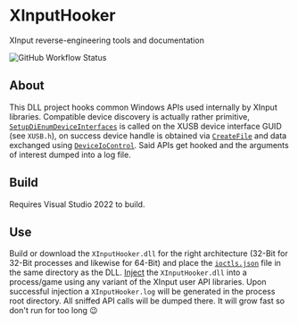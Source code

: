 # XInputHooker

XInput reverse-engineering tools and documentation

![GitHub Workflow Status](https://img.shields.io/github/actions/workflow/status/nefarius/XInputHooker/msbuild.yml)

## About

This DLL project hooks common Windows APIs used internally by XInput libraries. Compatible device discovery is actually rather primitive, [`SetupDiEnumDeviceInterfaces`](https://docs.microsoft.com/en-us/windows/win32/api/setupapi/nf-setupapi-setupdienumdeviceinterfaces) is called on the XUSB device interface GUID (see `XUSB.h`), on success device handle is obtained via [`CreateFile`](https://docs.microsoft.com/en-us/windows/win32/api/fileapi/nf-fileapi-createfilea) and data exchanged using [`DeviceIoControl`](https://docs.microsoft.com/en-us/windows/win32/api/ioapiset/nf-ioapiset-deviceiocontrol). Said APIs get hooked and the arguments of interest dumped into a log file.

## Build

Requires Visual Studio 2022 to build.

## Use

Build or download the `XInputHooker.dll` for the right architecture (32-Bit for 32-Bit processes and likewise for 64-Bit) and place the [`ioctls.json`](./XInputHooker/ioctls.json) file in the same directory as the DLL. [Inject](https://github.com/nefarius/Injector) the `XInputHooker.dll` into a process/game using any variant of the XInput user API libraries. Upon successful injection a `XInputHooker.log` will be generated in the process root directory. All sniffed API calls will be dumped there. It will grow fast so don't run for too long 😉

<!--
## Download

### Latest CI builds

Note: AppVeyor artifacts expire after 1 month, so the links might not work if no new build has happened ever since.

### x86

- [XInputHooker.dll](https://ci.appveyor.com/api/projects/nefarius/XInputHooker/artifacts/bin/x86/XInputHooker.dll?job=Platform%3A%20x86)

### x64

- [XInputHooker.dll](https://ci.appveyor.com/api/projects/nefarius/XInputHooker/artifacts/bin/x64/XInputHooker.dll?job=Platform%3A%20x64)

-->
